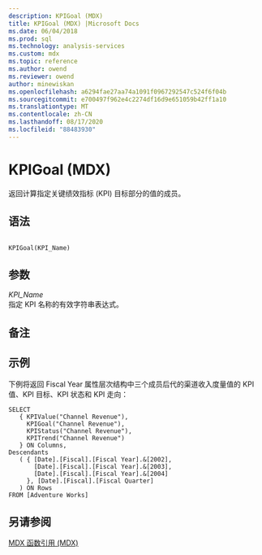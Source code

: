 ```yaml
---
description: KPIGoal (MDX)
title: KPIGoal (MDX) |Microsoft Docs
ms.date: 06/04/2018
ms.prod: sql
ms.technology: analysis-services
ms.custom: mdx
ms.topic: reference
ms.author: owend
ms.reviewer: owend
author: minewiskan
ms.openlocfilehash: a6294fae27aa74a1091f0967292547c524f6f04b
ms.sourcegitcommit: e700497f962e4c2274df16d9e651059b42ff1a10
ms.translationtype: MT
ms.contentlocale: zh-CN
ms.lasthandoff: 08/17/2020
ms.locfileid: "88483930"
---
```

# <a name="kpigoal-mdx"></a>KPIGoal (MDX)


  返回计算指定关键绩效指标 (KPI) 目标部分的值的成员。  
  
## <a name="syntax"></a>语法  
  
```  
  
KPIGoal(KPI_Name)  
```  
  
## <a name="arguments"></a>参数  
 *KPI_Name*  
 指定 KPI 名称的有效字符串表达式。  
  
## <a name="remarks"></a>备注  
  
## <a name="example"></a>示例  
 下例将返回 Fiscal Year 属性层次结构中三个成员后代的渠道收入度量值的 KPI 值、KPI 目标、KPI 状态和 KPI 走向：  
  
```  
SELECT  
   { KPIValue("Channel Revenue"),   
     KPIGoal("Channel Revenue"),  
     KPIStatus("Channel Revenue"),   
     KPITrend("Channel Revenue")  
   } ON Columns,  
Descendants  
   ( { [Date].[Fiscal].[Fiscal Year].&[2002],  
       [Date].[Fiscal].[Fiscal Year].&[2003],  
       [Date].[Fiscal].[Fiscal Year].&[2004]   
     }, [Date].[Fiscal].[Fiscal Quarter]  
   ) ON Rows  
FROM [Adventure Works]  
```  
  
## <a name="see-also"></a>另请参阅  
 [MDX 函数引用 (MDX)](../mdx/mdx-function-reference-mdx.md)  
  
  
